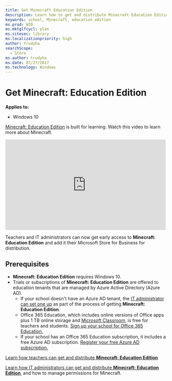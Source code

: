 ```yaml
---
title: Get Minecraft Education Edition
description: Learn how to get and distribute Minecraft Education Edition.
keywords: school, Minecraft, education edition
ms.prod: W10
ms.mktglfcycl: plan
ms.sitesec: library
ms.localizationpriority: high
author: trudyha
searchScope:
  - Store
ms.author: trudyha
ms.date: 07/27/2017
ms.technology: Windows
---
```


# Get Minecraft: Education Edition

**Applies to:**

-   Windows 10  


[Minecraft: Education Edition](http://education.minecraft.net/) is built for learning. Watch this video to learn more about Minecraft.

<iframe width="501" height="282" src="https://www.youtube.com/embed/hl9ZQiektJE" frameborder="0" allowfullscreen></iframe>

Teachers and IT administrators can now get early access to **Minecraft: Education Edition** and add it their Microsoft Store for Business for distribution. 

<!-- ![education.minecraft.net](images/minecraft.png) -->

## Prerequisites
 
- **Minecraft: Education Edition** requires Windows 10.
- Trials or subscriptions of **Minecraft: Education Edition** are offered to education tenants that are managed by Azure Active Directory (Azure AD).
    - If your school doesn't have an Azure AD tenant, the [IT administrator can set one up](school-get-minecraft.md) as part of the process of getting **Minecraft: Education Edition**.
    * Office 365 Education, which includes online versions of Office apps plus 1 TB online storage and [Microsoft Classroom](https://classroom.microsoft.com/), is free for teachers and students. [Sign up your school for Office 365 Education.](https://products.office.com/academic/office-365-education-plan)
    * If your school has an Office 365 Education subscription, it includes a free Azure AD subscription. [Register your free Azure AD subscription.](https://msdn.microsoft.com/library/windows/hardware/mt703369%28v=vs.85%29.aspx)

<!-- ![teacher](images/teacher.png) --> 

[Learn how teachers can get and distribute **Minecraft: Education Edition**](teacher-get-minecraft.md)

  
<!-- ![IT administrator](images/school.png) -->

[Learn how IT administrators can get and distribute **Minecraft: Education Edition**](school-get-minecraft.md), and how to manage permissions for Minecraft.

